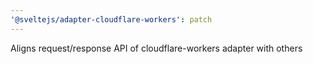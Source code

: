 ```yaml
---
'@sveltejs/adapter-cloudflare-workers': patch
---
```


Aligns request/response API of cloudflare-workers adapter with others
